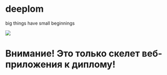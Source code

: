 # deeplom
<p>big things have small beginnings</p>
<img src=http://www.moviequotesandmore.com/wp-content/uploads/2015/06/prometheus-7.jpg></img>
<h1>Внимание! Это только скелет веб-приложения к диплому!</h1>
